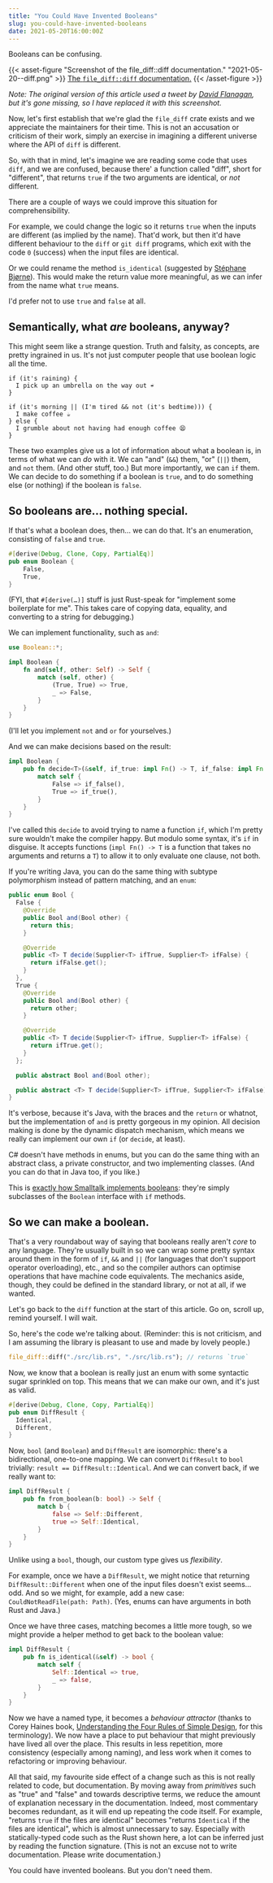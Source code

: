 ```yaml
---
title: "You Could Have Invented Booleans"
slug: you-could-have-invented-booleans
date: 2021-05-20T16:00:00Z
---
```


Booleans can be confusing.

{{< asset-figure "Screenshot of the file_diff::diff documentation." "2021-05-20--diff.png" >}}
[The `file_diff::diff` documentation.](https://docs.rs/file_diff/1.0.0/file_diff/fn.diff.html)
{{< /asset-figure >}}

_Note: The original version of this article used a tweet by [David Flanagan][@rawkode], but it's gone missing, so I have replaced it with this screenshot._

Now, let's first establish that we're glad the `file_diff` crate exists and we appreciate the maintainers for their time. This is not an accusation or criticism of their work, simply an exercise in imagining a different universe where the API of `diff` is different.

So, with that in mind, let's imagine we are reading some code that uses `diff`, and we are confused, because there' a function called "diff", short for "different", that returns `true` if the two arguments are identical, or _not_ different.

There are a couple of ways we could improve this situation for comprehensibility.

For example, we could change the logic so it returns `true` when the inputs are different (as implied by the name). That'd work, but then it'd have different behaviour to the `diff` or `git diff` programs, which exit with the code `0` (success) when the input files are identical.

Or we could rename the method `is_identical` (suggested by [Stéphane Bjørne][@stebjoerne]). This would make the return value more meaningful, as we can infer from the name what `true` means.

I'd prefer not to use `true` and `false` at all.

[@rawkode]: https://twitter.com/rawkode
[@stebjoerne]: https://twitter.com/SteBjoerne

## Semantically, what _are_ booleans, anyway?

This might seem like a strange question. Truth and falsity, as concepts, are pretty ingrained in us. It's not just computer people that use boolean logic all the time.

```
if (it's raining) {
  I pick up an umbrella on the way out ☔️
}
```

```
if (it's morning || (I'm tired && not (it's bedtime))) {
  I make coffee ☕
} else {
  I grumble about not having had enough coffee 😫
}
```

These two examples give us a lot of information about what a boolean is, in terms of what we can _do_ with it. We can "and" (`&&`) them, "or" (`||`) them, and `not` them. (And other stuff, too.) But more importantly, we can `if` them. We can decide to do something if a boolean is `true`, and to do something else (or nothing) if the boolean is `false`.

<!--more-->

## So booleans are… nothing special.

If that's what a boolean does, then… we can do that. It's an enumeration, consisting of `false` and `true`.

```rust
#[derive(Debug, Clone, Copy, PartialEq)]
pub enum Boolean {
    False,
    True,
}
```

(FYI, that `#[derive(…)]` stuff is just Rust-speak for "implement some boilerplate for me". This takes care of copying data, equality, and converting to a string for debugging.)

We can implement functionality, such as `and`:

```rust
use Boolean::*;

impl Boolean {
    fn and(self, other: Self) -> Self {
        match (self, other) {
            (True, True) => True,
            _ => False,
        }
    }
}
```

(I'll let you implement `not` and `or` for yourselves.)

And we can make decisions based on the result:

```rust
impl Boolean {
    pub fn decide<T>(&self, if_true: impl Fn() -> T, if_false: impl Fn() -> T) -> T {
        match self {
            False => if_false(),
            True => if_true(),
        }
    }
}
```

I've called this `decide` to avoid trying to name a function `if`, which I'm pretty sure wouldn't make the compiler happy. But modulo some syntax, it's `if` in disguise. It accepts functions (`impl Fn() -> T` is a function that takes no arguments and returns a `T`) to allow it to only evaluate one clause, not both.

If you're writing Java, you can do the same thing with subtype polymorphism instead of pattern matching, and an `enum`:

```java
public enum Bool {
  False {
    @Override
    public Bool and(Bool other) {
      return this;
    }

    @Override
    public <T> T decide(Supplier<T> ifTrue, Supplier<T> ifFalse) {
      return ifFalse.get();
    }
  },
  True {
    @Override
    public Bool and(Bool other) {
      return other;
    }

    @Override
    public <T> T decide(Supplier<T> ifTrue, Supplier<T> ifFalse) {
      return ifTrue.get();
    }
  };

  public abstract Bool and(Bool other);

  public abstract <T> T decide(Supplier<T> ifTrue, Supplier<T> ifFalse);
}
```

It's verbose, because it's Java, with the braces and the `return` or whatnot, but the implementation of `and` is pretty gorgeous in my opinion. All decision making is done by the dynamic dispatch mechanism, which means we really can implement our own `if` (or `decide`, at least).

C# doesn't have methods in enums, but you can do the same thing with an abstract class, a private constructor, and two implementing classes. (And you can do that in Java too, if you like.)

This is [exactly how Smalltalk implements booleans][smalltalk: a functional programming language]: they're simply subclasses of the `Boolean` interface with `if` methods.

[smalltalk: a functional programming language]: /2016/02/smalltalk-a-functional-programming-language/

## So we can make a boolean.

That's a very roundabout way of saying that booleans really aren't _core_ to any language. They're usually built in so we can wrap some pretty syntax around them in the form of `if`, `&&` and `||` (for languages that don't support operator overloading), etc., and so the compiler authors can optimise operations that have machine code equivalents. The mechanics aside, though, they could be defined in the standard library, or not at all, if we wanted.

Let's go back to the `diff` function at the start of this article. Go on, scroll up, remind yourself. I will wait.

So, here's the code we're talking about. (Reminder: this is not criticism, and I am assuming the library is pleasant to use and made by lovely people.)

```rust
file_diff::diff("./src/lib.rs", "./src/lib.rs"); // returns `true`
```

Now, we know that a boolean is really just an enum with some syntactic sugar sprinkled on top. This means that we can make our own, and it's just as valid.

```rust
#[derive(Debug, Clone, Copy, PartialEq)]
pub enum DiffResult {
  Identical,
  Different,
}
```

Now, `bool` (and `Boolean`) and `DiffResult` are isomorphic: there's a bidirectional, one-to-one mapping. We can convert `DiffResult` to `bool` trivially: `result == DiffResult::Identical`. And we can convert back, if we really want to:

```rust
impl DiffResult {
    pub fn from_boolean(b: bool) -> Self {
        match b {
            false => Self::Different,
            true => Self::Identical,
        }
    }
}
```

Unlike using a `bool`, though, our custom type gives us _flexibility_.

For example, once we have a `DiffResult`, we might notice that returning `DiffResult::Different` when one of the input files doesn't exist seems… odd. And so we might, for example, add a new case: `CouldNotReadFile(path: Path)`. (Yes, enums can have arguments in both Rust and Java.)

Once we have three cases, matching becomes a little more tough, so we might provide a helper method to get back to the boolean value:

```rust
impl DiffResult {
    pub fn is_identical(&self) -> bool {
        match self {
            Self::Identical => true,
            _ => false,
        }
    }
}
```

Now we have a named type, it becomes a _behaviour attractor_ (thanks to Corey Haines book, [Understanding the Four Rules of Simple Design][], for this terminology). We now have a place to put behaviour that might previously have lived all over the place. This results in less repetition, more consistency (especially among naming), and less work when it comes to refactoring or improving behaviour.

All that said, my favourite side effect of a change such as this is not really related to code, but documentation. By moving away from _primitives_ such as "true" and "false" and towards descriptive terms, we reduce the amount of explanation necessary in the documentation. Indeed, most commentary becomes redundant, as it will end up repeating the code itself. For example, "returns `true` if the files are identical" becomes "returns `Identical` if the files are identical", which is almost unnecessary to say. Especially with statically-typed code such as the Rust shown here, a lot can be inferred just by reading the function signature. (This is not an excuse not to write documentation. Please write documentation.)

You could have invented booleans. But you don't need them.

[understanding the four rules of simple design]: https://leanpub.com/4rulesofsimpledesign
